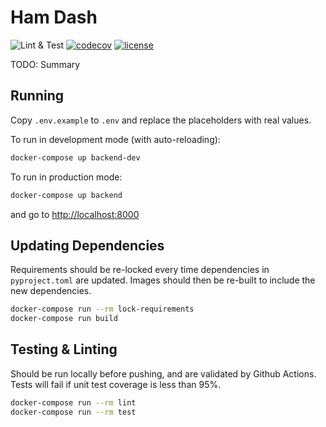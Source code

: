 # Ham Dash

![Lint & Test](https://github.com/jamescurtin/ham-dash/workflows/Lint%20&%20Test/badge.svg)
[![codecov](https://codecov.io/gh/jamescurtin/ham-dash/branch/main/graph/badge.svg?token=zmg1twfMd1)](https://codecov.io/gh/jamescurtin/ham-dash)
[![license](https://img.shields.io/github/license/jamescurtin/ham-dash.svg)](https://github.com/jamescurtin/ham-dash/blob/main/LICENSE)

TODO: Summary

## Running

Copy `.env.example` to `.env` and replace the placeholders with real values.

To run in development mode (with auto-reloading):

```bash
docker-compose up backend-dev
```

To run in production mode:

```bash
docker-compose up backend
```

and go to [http://localhost:8000](http://localhost:8000)

## Updating Dependencies

Requirements should be re-locked every time dependencies in `pyproject.toml` are updated.
Images should then be re-built to include the new dependencies.

```bash
docker-compose run --rm lock-requirements
docker-compose run build
```

## Testing & Linting

Should be run locally before pushing, and are validated by Github Actions.
Tests will fail if unit test coverage is less than 95%.

```bash
docker-compose run --rm lint
docker-compose run --rm test
```
